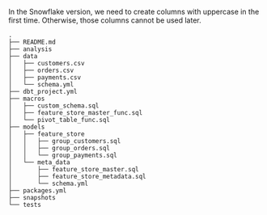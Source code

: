 In the Snowflake version, we need to create columns with uppercase in the first time. Otherwise, those columns cannot be used later.

```
.
├── README.md
├── analysis
├── data
│   ├── customers.csv
│   ├── orders.csv
│   ├── payments.csv
│   └── schema.yml
├── dbt_project.yml
├── macros
│   ├── custom_schema.sql
│   ├── feature_store_master_func.sql
│   └── pivot_table_func.sql
├── models
│   ├── feature_store
│   │   ├── group_customers.sql
│   │   ├── group_orders.sql
│   │   └── group_payments.sql
│   └── meta_data
│       ├── feature_store_master.sql
│       ├── feature_store_metadata.sql
│       └── schema.yml
├── packages.yml
├── snapshots
└── tests
```